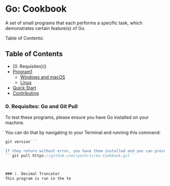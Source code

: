 # Go: Cookbook

A set of small programs that each performs a specific task, which demonstrates certain feature(s) of Go.

Table of Contents:

## Table of Contents
- [0. Requisites}()
- [Program1]()
    + [Windows and macOS](#windows-and-macos)
    + [Linux](#linux)
- [Quick Start](#quick-start)
- [Contributing](#contributing)



### 0. Requisites: Go and Git Pull
To test these programs, please ensure you have Go installed on your machine.

You can do that by navigating to your Terminal and running this command:
```go version
git version```

If they return without error, you have them installed and you can proceed with this line:
```git pull https://github.com/ryechris/Go-Cookbook.git```



### 1. Decimal Truncator
This program is run in the te
